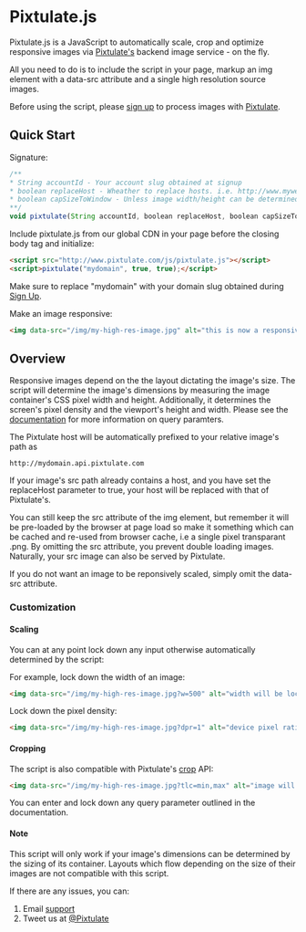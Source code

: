 <h1>Pixtulate.js</h1>

Pixtulate.js is a JavaScript to automatically scale, crop and optimize responsive images via <a href="http://www.pixtulate.com">Pixtulate's</a> backend image service - on the fly. 

All you need to do is to include the script in your page, markup an img element with a data-src attribute and a single high resolution source images.

Before using the script, please <a href="http://www.pixulate.com/signup">sign up</a> to process images with <a href="http://www.pixtulate.com">Pixtulate</a>.

<h2>Quick Start</h2>

Signature:
```javascript
/**
* String accountId - Your account slug obtained at signup
* boolean replaceHost - Wheather to replace hosts. i.e. http://www.mywebsite.com/img -> http://mydomain.api.pixtulate.com/img
* boolean capSizeToWindow - Unless image width/height can be determined, cap the size of an image at viewport width/height
**/
void pixtulate(String accountId, boolean replaceHost, boolean capSizeToWindow);
```

Include pixtulate.js from our global CDN in your page before the closing body tag and initialize:
```html
<script src="http://www.pixtulate.com/js/pixtulate.js"></script>
<script>pixtulate("mydomain", true, true);</script>
```
Make sure to replace "mydomain" with your domain slug obtained during <a href="http://www.pixtulate.com">Sign Up</a>.

Make an image responsive:
```html
<img data-src="/img/my-high-res-image.jpg" alt="this is now a responsive image"/>
```

<h2>Overview</h2>
Responsive images depend on the the layout dictating the image's size. The script will determine the image's dimensions by measuring the image container's CSS pixel width and height. Additionally, it determines the screen's pixel density and the viewport's height and width. Please see the <a href="http://www.pixtulate.com/docs">documentation</a> for more information on query paramters.

The Pixtulate host will be automatically prefixed to your relative image's path as 
```
http://mydomain.api.pixtulate.com
```
If your image's src path already contains a host, and you have set the replaceHost parameter to true, your host will be replaced with that of Pixtulate's.  

You can still keep the src attribute of the img element, but remember it will be pre-loaded by the browser at page load so make it something which can be cached and re-used from browser cache, i.e a single pixel transparant .png. By omitting the src attribute, you prevent double loading images. Naturally, your src image can also be served by Pixtulate.

If you do not want an image to be reponsively scaled, simply omit the data-src attribute.

<h3>Customization</h3>
<h4>Scaling</h4>
You can at any point lock down any input otherwise automatically determined by the script:

For example, lock down the width of an image:
```html
<img data-src="/img/my-high-res-image.jpg?w=500" alt="width will be locked at 500px"/>
```

Lock down the pixel density:
```html
<img data-src="/img/my-high-res-image.jpg?dpr=1" alt="device pixel ratio locked at 1"/>
```

<h4>Cropping</h4>
The script is also compatible with Pixtulate's <a href="http://wwww.pixtulate.com/docs/crop.htm">crop</a> API:

```html
<img data-src="/img/my-high-res-image.jpg?tlc=min,max" alt="image will be automatically cropped"/>
```

You can enter and lock down any query parameter outlined in the documentation.

<h4>Note</h4>
This script will only work if your image's dimensions can be determined by the sizing of its container. Layouts which flow depending on the size of their images are not compatible with this script.

If there are any issues, you can:
1. Email <a href="mailto:support@pixtulate.com">support</a>
2. Tweet us at <a href="http://www.twitter.com/pixtulate">@Pixtulate</a>
